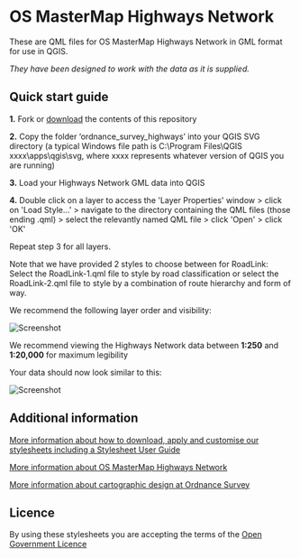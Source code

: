 # OS MasterMap Highways Network

These are QML files for OS MasterMap Highways Network in GML format for use in QGIS.

*They have been designed to work with the data as it is supplied.*

## Quick start guide

**1.**  Fork or [download](https://github.com/OrdnanceSurvey/OS-MasterMap-Highways-Network-stylesheets/archive/master.zip) the contents of this repository

**2.**  Copy the folder ‘ordnance_survey_highways’ into your QGIS SVG directory (a typical Windows file path is C:\Program Files\QGIS xxxx\apps\qgis\svg, where xxxx represents whatever version of QGIS you are running)

**3.**  Load your Highways Network GML data into QGIS

**4.**  Double click on a layer to access the 'Layer Properties' window > click on 'Load Style...' > navigate to the directory containing the QML files (those ending .qml) > select the relevantly named QML file > click 'Open' > click 'OK'

Repeat step 3 for all layers.

Note that we have provided 2 styles to choose between for RoadLink: Select the RoadLink-1.qml file to style by road classification or select the RoadLink-2.qml file to style by a combination of route hierarchy and form of way.

We recommend the following layer order and visibility:

  ![Screenshot](https://github.com/OrdnanceSurvey/OS-MasterMap-Highways-Network-stylesheets/blob/master/GML%20stylesheets/QGIS%20stylesheets%20(QML)/images/highways_layer_order.png )

We recommend viewing the Highways Network data between **1:250** and **1:20,000** for maximum legibility

Your data should now look similar to this: 

  ![Screenshot](https://github.com/OrdnanceSurvey/OS-MasterMap-Highways-Network-stylesheets/blob/master/GML%20stylesheets/QGIS%20stylesheets%20(QML)/images/highways_screenshot.png "Screenshot of OS MasterMap Highways Network RoadLink in the RoadLink-2 style")

## Additional information

[More information about how to download, apply and customise our stylesheets including a Stylesheet User Guide](http://www.ordnancesurvey.co.uk/resources/carto-design/cartographic-stylesheets.html)

[More information about OS MasterMap Highways Network](https://www.ordnancesurvey.co.uk/business-and-government/products/os-mastermap-highways-network.html)

[More information about cartographic design at Ordnance Survey](https://www.ordnancesurvey.co.uk/resources/carto-design/)

## Licence

By using these stylesheets you are accepting the terms of the [Open Government Licence](http://www.nationalarchives.gov.uk/doc/open-government-licence/version/3/)
